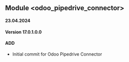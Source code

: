 ## Module <odoo_pipedrive_connector>

#### 23.04.2024
#### Version 17.0.1.0.0
#### ADD
- Initial commit for Odoo Pipedrive Connector
